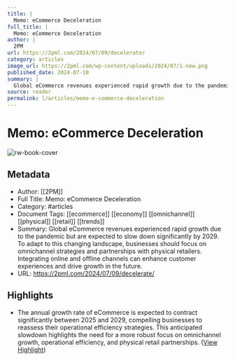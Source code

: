 ```yaml
---
title: |
  Memo: eCommerce Deceleration
full_title: |
  Memo: eCommerce Deceleration
author: |
  2PM
url: https://2pml.com/2024/07/09/decelerate/
category: articles
image_url: https://2pml.com/wp-content/uploads/2024/07/1-new.png
published_date: 2024-07-10
summary: |
  Global eCommerce revenues experienced rapid growth due to the pandemic but are expected to slow down significantly by 2029. To adapt to this changing landscape, businesses should focus on omnichannel strategies and partnerships with physical retailers. Integrating online and offline channels can enhance customer experiences and drive growth in the future.
source: reader
permalink: l/articles/memo-e-commerce-deceleration
---
```

# Memo: eCommerce Deceleration

![rw-book-cover](https://2pml.com/wp-content/uploads/2024/07/1-new.png)

## Metadata
- Author: [[2PM]]
- Full Title: Memo: eCommerce Deceleration
- Category: #articles
- Document Tags: [[ecommerce]] [[economy]] [[omnichannel]] [[physical]] [[retail]] [[trends]] 
- Summary: Global eCommerce revenues experienced rapid growth due to the pandemic but are expected to slow down significantly by 2029. To adapt to this changing landscape, businesses should focus on omnichannel strategies and partnerships with physical retailers. Integrating online and offline channels can enhance customer experiences and drive growth in the future.
- URL: https://2pml.com/2024/07/09/decelerate/

## Highlights
- The annual growth rate of eCommerce is expected to contract significantly between 2025 and 2029, compelling businesses to reassess their operational efficiency strategies. This anticipated slowdown highlights the need for a more robust focus on omnichannel growth, operational efficiency, and physical retail partnerships. ([View Highlight](https://read.readwise.io/read/01j2zx6qzy007rpjfpdkq2vs2m))



